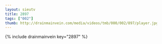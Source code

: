 ```yaml
--- 
layout: sieutv
title: 2897
tags: ["002"]
thumb: http://drainmainvein.com/media/videos/tmb/000/002/897/player.jpg
---
```

{% include drainmainvein key="2897" %} 
